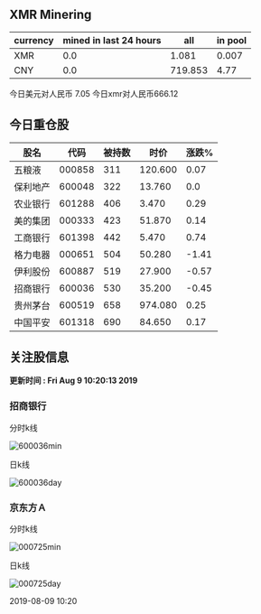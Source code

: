 ## XMR Minering

|currency|mined in last 24 hours|all|in pool|
|---|---|---|---|
|XMR|0.0|1.081|0.007|
|CNY|0.0|719.853|4.77|

今日美元对人民币 7.05	今日xmr对人民币666.12


## 今日重仓股 

|股名|代码|被持数|时价|涨跌%|
|---|---|---|---|---|
|五粮液|000858|311|120.600|0.07|
|保利地产|600048|322|13.760|0.0|
|农业银行|601288|406|3.470|0.29|
|美的集团|000333|423|51.870|0.14|
|工商银行|601398|442|5.470|0.74|
|格力电器|000651|504|50.280|-1.41|
|伊利股份|600887|519|27.900|-0.57|
|招商银行|600036|530|35.200|-0.45|
|贵州茅台|600519|658|974.080|0.25|
|中国平安|601318|690|84.650|0.17|

## 关注股信息
**更新时间 : Fri Aug  9 10:20:13 2019**
### 招商银行 
分时k线

![600036min](http://image.sinajs.cn/newchart/min/n/sh600036.gif)

日k线

![600036day](http://image.sinajs.cn/newchart/daily/n/sh600036.gif)

### 京东方Ａ 
分时k线

![000725min](http://image.sinajs.cn/newchart/min/n/sz000725.gif)

日k线

![000725day](http://image.sinajs.cn/newchart/daily/n/sz000725.gif)

2019-08-09 10:20